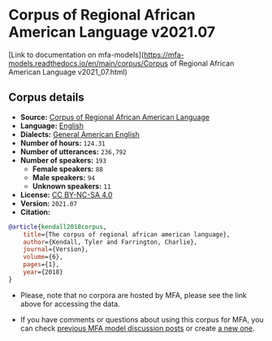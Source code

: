 
# Corpus of Regional African American Language v2021.07

[Link to documentation on mfa-models](https://mfa-models.readthedocs.io/en/main/corpus/Corpus of Regional African American Language v2021_07.html)

## Corpus details

- **Source:** [Corpus of Regional African American Language](https://oraal.uoregon.edu/coraal)
- **Language:** [English](https://en.wikipedia.org/wiki/English_language)
- **Dialects:** [General American English](https://en.wikipedia.org/wiki/General_American_English)
- **Number of hours:** `124.31`
- **Number of utterances:** `236,792`
- **Number of speakers:** `193`
  - **Female speakers:** `88`
  - **Male speakers:** `94`
  - **Unknown speakers:** `11`
- **License:** [CC BY-NC-SA 4.0](https://creativecommons.org/licenses/by-nc-sa/4.0/)
- **Version:** `2021.07`
- **Citation:**
```bibtex
@article{kendall2018corpus,
	title={The corpus of regional african american language},
	author={Kendall, Tyler and Farrington, Charlie},
	journal={Version},
	volume={6},
	pages={1},
	year={2018}
}

```

- Please, note that no corpora are hosted by MFA, please see the link above for accessing the data.

- If you have comments or questions about using this corpus for MFA, you can check [previous MFA model discussion posts](https://github.com/MontrealCorpusTools/mfa-models/discussions?discussions_q=Corpus+of+Regional+African+American+Language+v2021.07) or create [a new one](https://github.com/MontrealCorpusTools/mfa-models/discussions/new).
